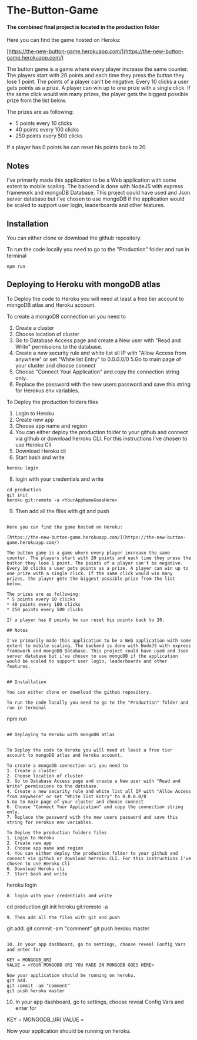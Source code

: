 # The-Button-Game

#### The combined final project is located in the production folder

Here you can find the game hosted on Heroku:

[https://the-new-button-game.herokuapp.com/](https://the-new-button-game.herokuapp.com/)

The button game is a game where every player increase the same counter. The players start with 20 points and each time they press the button they lose 1 point. The points of a player can't be negative. Every 10 clicks a user gets points as a prize. A player can win up to one prize with a single click. If the same click would win many prizes, the player gets the biggest possible prize from the list below.

The prizes are as following:
* 5 points every 10 clicks
* 40 points every 100 clicks
* 250 points every 500 clicks

If a player has 0 points he can reset his points back to 20.

## Notes

I've primarily made this application to be a Web application with some extent to mobile scaling. The backend is done with NodeJS with express framework and mongoDB Database. This project could have used and Json server database but i've chosen to use mongoDB if the application would be scaled to support user login, leaderboards and other features.


## Installation

You can either clone or download the github repository. 

To run the code locally you need to go to the "Production" folder and run in terminal
```
npm run
```

## Deploying to Heroku with mongoDB atlas


To Deploy the code to Heroku you will need at least a free tier account to mongoDB atlas and Heroku account.

To create a mongoDB connection uri you need to 
1. Create a cluster
2. Choose location of cluster
3. Go to Database Access page and create a New user with "Read and Write" permissions to the database.
4. Create a new security rule and white list all IP with "Allow Access from anywhere" or set "White list Entry" to 0.0.0.0/0
5.Go to main page of your cluster and choose connect
6. Choose "Connect Your Application" and copy the connection string only.
7. Replace the password with the new users password and save this string for Herokus env variables.

To Deploy the production folders files 
1. Login to Heroku
2. Create new app
3. Choose app name and region
4. You can either deploy the production folder to your github and connect via github or download herroku CLI. For this instructions I've chosen to use Heroku Cli
6. Download Heroku cli
7. Start bash and write
```
heroku login
```
8. login with your credentials and write
```
cd production
git init
heroku git:remote -a <YourAppNameGoesHere>
```
9. Then add all the files with git and push
```# The-Button-Game

Here you can find the game hosted on Heroku:

[https://the-new-button-game.herokuapp.com/](https://the-new-button-game.herokuapp.com/)

The button game is a game where every player increase the same counter. The players start with 20 points and each time they press the button they lose 1 point. The points of a player can't be negative. Every 10 clicks a user gets points as a prize. A player can win up to one prize with a single click. If the same click would win many prizes, the player gets the biggest possible prize from the list below.

The prizes are as following:
* 5 points every 10 clicks
* 40 points every 100 clicks
* 250 points every 500 clicks

If a player has 0 points he can reset his points back to 20.

## Notes

I've primarily made this application to be a Web application with some extent to mobile scaling. The backend is done with NodeJS with express framework and mongoDB Database. This project could have used and Json server database but i've chosen to use mongoDB if the application would be scaled to support user login, leaderboards and other features.


## Installation

You can either clone or download the github repository. 

To run the code locally you need to go to the "Production" folder and run in terminal
```
npm run
```

## Deploying to Heroku with mongoDB atlas


To Deploy the code to Heroku you will need at least a free tier account to mongoDB atlas and Heroku account.

To create a mongoDB connection uri you need to 
1. Create a cluster
2. Choose location of cluster
3. Go to Database Access page and create a New user with "Read and Write" permissions to the database.
4. Create a new security rule and white list all IP with "Allow Access from anywhere" or set "White list Entry" to 0.0.0.0/0
5.Go to main page of your cluster and choose connect
6. Choose "Connect Your Application" and copy the connection string only.
7. Replace the password with the new users password and save this string for Herokus env variables.

To Deploy the production folders files 
1. Login to Heroku
2. Create new app
3. Choose app name and region
4. You can either deploy the production folder to your github and connect via github or download herroku CLI. For this instructions I've chosen to use Heroku Cli
6. Download Heroku cli
7. Start bash and write
```
heroku login
```
8. login with your credentials and write
```
cd production
git init
heroku git:remote -a <YourAppNameGoesHere>
```
9. Then add all the files with git and push
```
git add.
git commit -am "comment"
git push heroku master
```

10. In your app dashboard, go to settings, choose reveal Config Vars and enter for

KEY = MONGODB_URI
VALUE = <YOUR MONGODB URI YOU MADE IN MONGODB GOES HERE>

Now your application should be running on heroku.
git add.
git commit -am "comment"
git push heroku master
```

10. In your app dashboard, go to settings, choose reveal Config Vars and enter for

KEY = MONGODB_URI
VALUE = <YOUR MONGODB URI YOU MADE IN MONGODB GOES HERE>

Now your application should be running on heroku.
